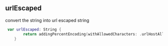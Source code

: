 


## urlEscaped
convert the string into url escaped string
```swift
 var urlEscaped: String {
        return addingPercentEncoding(withAllowedCharacters: .urlHostAllowed)!
    }
```